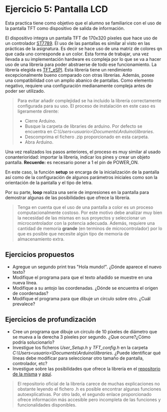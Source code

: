 # Ejercicio 5: Pantalla LCD
Esta practica tiene como objetivo que el alumno se familiarice con el uso de la pantalla TFT como dispositivo de salida de información.

El dispositivo integra un pantalla TFT de 170x320 píxeles que hace uso de un controlador [ST7789](https://www.waveshare.com/w/upload/a/ae/ST7789_Datasheet.pdf). El uso de las pantallas es similar al visto en las prácticas de la asignatura. Es decir se hace uso de una matriz de colores qn que cada uno corresponde a un color. Esta forma de trabajar, una vez llevada a su implementación hardware es compleja por lo que se va a hacer uso de una librería para poder abstraerse de todo ese funcionamiento. La librería elegida es [TFT_eSPI](https://github.com/Bodmer/TFT_eSPI). Esta librería tiene un rendimiento excepcionalmente bueno comparado con otras librerías. Además, posee una compatibilidad con un amplio abanico de pantallas. Como elemento negativo, requiere una configuración medianamente compleja antes de poder ser utilizado.
> Para evitar añadir complejidad se ha incluido la librería correctamente configurada para su uso. El proceso de instalación en este caso es ligeramente dirente:
> - Cierre Arduino.
> - Busque la carpeta de libraries de arduino. Por defecto se encuentra en *C:\Users\<usuario>\Documents\Arduino\libraries*.
> - Descomprima el fichero .zip proporcionado en esta carpeta.
> - Abra Arduino.

Una vez realizados los pasos anteriores, el proceso es muy similar al usado conanterioridad: importar la librería, indicar los pines y crear un objeto pantalla. **Recuerde:** es necesario poner a 1 el pin de POWER_ON.

En este caso, la función **setup** se encarga de la inicialización de la pantalla así como de la configuración de algunos parámetros iniciales como son la orientación de la pantalla y el tipo de letra.

Por su parte, **loop** realiza una serie de impresiones en la pantalla para demostrar algunas de las posibilidades que ofrece la librería.

> Tenga en cuenta que el uso de una pantalla a color es un proceso computacionalmente costoso. Por este motivo debe analizar muy bien la necesidad de las mismas en sus proyectos y seleccionar un microcontrolador con la potencia adecuada. Además, requiere una cantidad de memoria **grande** (en terminos de microcontrolador) por lo que es posible que necesite algún tipo de memoria de almacenamiento extra.

## Ejercicios propuestos
- Agregue un segundo print tras "Hola mundo!". ¿Dónde aparece el nuevo texto?
- Modifique el programa para que el texto añadido se muestre en una nueva línea.
- Modifique a su antojo las coordenadas. ¿Dónde se encuentra el origen de coordenadas?
- Modifique el programa para que dibuje un circulo sobre otro. ¿Cuál prevalece?
## Ejercicios de profundización
- Cree un programa que dibuje un circulo de 10 píxeles de diámetro que se mueva a la derecha 3 píxeles por segundo. ¿Que ocurre?¿Cómo podría solucionarlo?
- Investigue los ficheros *User_Setup.h* y *TFT_config.h* en la carpeta *C:\Users\<usuario>\Documents\Arduino\libraries*. ¿Puede identificar qué líneas debe modificar para seleccionar otro tamaño de pantalla, controlador, etc?
- Investigue sobre las posibilidades que ofrece la librería en el [repositorio de la misma](https://github.com/Bodmer/TFT_eSPI) y [aquí](https://doc-tft-espi.readthedocs.io/starting/).
> El repositorio oficial de la librería carece de muchas explicaciones no obstante leyendo el fichero .h es posible encontrar algunas funciones autoexplicativas. Por otro lado, el segundo enlace proporcionado ofrece información más accesible pero incompleta de las funciones y funcionalidades disponibles.
